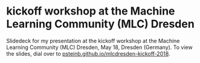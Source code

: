 # kickoff workshop at the Machine Learning Community (MLC) Dresden

Slidedeck for my presentation at the kickoff workshop at the Machine Learning Community (MLC) Dresden, May 18, Dresden (Germany). To view the slides, dial over to [psteinb.github.io/mlcdresden-kickoff-2018](https://psteinb.github.io/mlcdresden-kickoff-2018).
